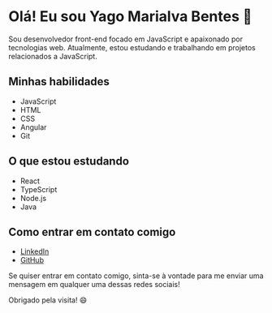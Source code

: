 # Olá! Eu sou Yago Marialva Bentes :wave:

Sou desenvolvedor front-end focado em JavaScript e apaixonado por tecnologias web. Atualmente, estou estudando e trabalhando em projetos relacionados a JavaScript.

## Minhas habilidades

- JavaScript
- HTML
- CSS
- Angular
- Git

## O que estou estudando

- React
- TypeScript
- Node.js
- Java

## Como entrar em contato comigo

- [LinkedIn](https://www.linkedin.com/in/yagomarialva/)
- [GitHub](https://github.com/yagomarialva)

Se quiser entrar em contato comigo, sinta-se à vontade para me enviar uma mensagem em qualquer uma dessas redes sociais!

Obrigado pela visita! :smile:
